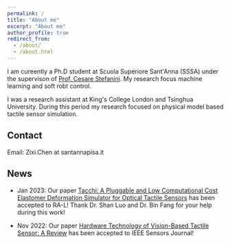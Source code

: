 ```yaml
---
permalink: /
title: "About me"
excerpt: "About me"
author_profile: true
redirect_from: 
  - /about/
  - /about.html
---
```


I am cureently a Ph.D student at Scuola Superiore Sant'Anna (SSSA) under the supervison of [Prof. Cesare Stefanini](https://scholar.google.com/citations?user=4ySaHDQAAAAJ&hl=en). My research focus machine learning and soft robt control.

I was a research assistant at King's College London and Tsinghua University. During this period my research focused on physical model based tactile sensor simulation.

## Contact
Email: Zixi.Chen at santannapisa.it

## News
* Jan 2023: Our paper [Tacchi: A Pluggable and Low Computational Cost Elastomer Deformation Simulator for Optical Tactile Sensors](https://github.com/zixichen007115/Tacchi) has been accepted to RA-L! Thank Dr. Shan Luo and Dr. Bin Fang for your help during this work! 

* Nov 2022: Our paper [Hardware Technology of Vision-Based Tactile Sensor: A Review](https://ieeexplore.ieee.org/document/9911183) has been accepted to IEEE Sensors Journal!
